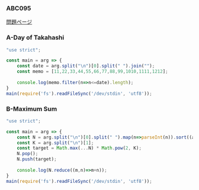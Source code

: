 ### ABC095
[問題ページ](https://atcoder.jp/contests/abc095/tasks)

### A-Day of Takahashi
```JavaScript
"use strict";

const main = arg => {
    const date = arg.split("\n")[0].split(" ").join("");
    const memo = [11,22,33,44,55,66,77,88,99,1010,1111,1212];
    
    console.log(memo.filter(n=>n<=date).length);
}
main(require('fs').readFileSync('/dev/stdin', 'utf8'));

```

### B-Maximum Sum
```JavaScript
"use strict";

const main = arg => {
    const N = arg.split("\n")[0].split(" ").map(n=>parseInt(n)).sort((a,b)=>a-b);
    const K = arg.split("\n")[1];
    const target = Math.max(...N) * Math.pow(2, K);
    N.pop();
    N.push(target);
    
    console.log(N.reduce((m,n)=>m+n));
}
main(require('fs').readFileSync('/dev/stdin', 'utf8'));

```